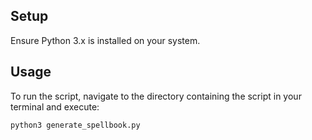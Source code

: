 ## Setup

Ensure Python 3.x is installed on your system.

## Usage

To run the script, navigate to the directory containing the script in your terminal and execute:

```bash
python3 generate_spellbook.py